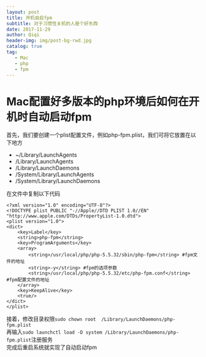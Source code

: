 ```yaml
---
layout: post
title: 开机自启fpm
subtitle: 对于习惯性关机的人是个好东西
date: 2017-11-29
author: Qiqi
header-img: img/post-bg-rwd.jpg
catalog: true
tag:
   - Mac
   - php
   - fpm
---
```


# Mac配置好多版本的php环境后如何在开机时自动启动fpm 

首先，我们要创建一个plist配置文件，例如php-fpm.plist，我们可将它放置在以下地方  

 - ~/Library/LaunchAgents  
 - /Library/LaunchAgents  
 - /Library/LaunchDaemons  
 - /System/Library/LaunchAgents  
 - /System/Library/LaunchDaemons  

在文件中复制以下代码  
```
<?xml version="1.0" encoding="UTF-8"?>
<!DOCTYPE plist PUBLIC "-//Apple//DTD PLIST 1.0//EN" "http://www.apple.com/DTDs/PropertyList-1.0.dtd">
<plist version="1.0">
<dict>
    <key>Label</key>
    <string>php-fpm</string>
    <key>ProgramArguments</key>
    <array>
        <string>/usr/local/php/php-5.5.32/sbin/php-fpm</string> #fpm文件的地址
        <string>-y</string> #fpm的选项参数
        <string>/usr/local/php/php-5.5.32/etc/php-fpm.conf</string> #fpm配置文件的地址
    </array>
    <key>KeepAlive</key>
    <true/>
</dict>
</plist>
```
接着，修改目录权限`sudo chown root  /Library/LaunchDaemons/php-fpm.plist`  
再输入`sudo launchctl load -D system /Library/LaunchDaemons/php-fpm.plist`注册服务  
完成后重启系统就实现了自动启动fpm
